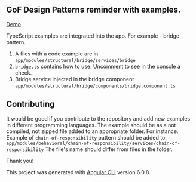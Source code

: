 ## GoF Design Patterns reminder with examples.
[Demo](https://sash-ua.github.io/gof-design-patterns/)

TypeScript examples are integrated into the app.
For example - bridge pattern.
1. A files with a code example are in `app/modules/structural/bridge/services/bridge`
2. `bridge.ts` contains how to use. Uncomment to see in the console a check.
3. Bridge service injected in the bridge component `app/modules/structural/bridge/components/bridge.component.ts`

## Contributing
It would be good if you contribute to the repository and add new examples in different programming languages.
The example should be as a not compiled, not zipped file added to an appropriate folder.
For instance. Example of `chain-of-responsibility` pattern should be added to:
`app/modules/behavioral/chain-of-responsibility/services/chain-of-responsibility`
The file's name should differ from files in the folder.

Thank you!

This project was generated with [Angular CLI](https://github.com/angular/angular-cli) version 6.0.8.
